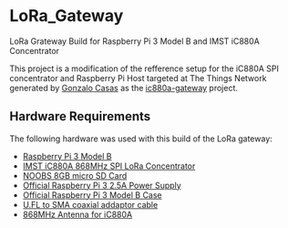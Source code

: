 # LoRa_Gateway
LoRa Grateway Build for Raspberry Pi 3 Model B and IMST iC880A Concentrator

This project is a modification of the refference setup for the iC880A SPI concentrator and Raspberry Pi Host targeted at The Things Network generated by [Gonzalo Casas](https://github.com/gonzalocasas) as the [ic880a-gateway](https://github.com/ttn-zh/ic880a-gateway/tree/spi) project.

## Hardware Requirements
The following hardware was used with this build of the LoRa gateway:
* [Raspberry Pi 3 Model B](http://uk.rs-online.com/web/p/processor-microcontroller-development-kits/8968660/)
* [IMST iC880A 868MHz SPI LoRa Concentrator](http://webshop.imst.de/radio-modules/ic880a-spi-lorawan-concentrator-868mhz.html)
* [NOOBS 8GB micro SD Card](http://uk.rs-online.com/web/p/secure-digital-cards/9176317/)
* [Official Raspberry Pi 3 2.5A Power Supply](http://uk.rs-online.com/web/p/plug-in-power-supply/9098135/)
* [Official Raspberry Pi 3 Model B Case](http://uk.rs-online.com/web/p/development-board-enclosures/9098138/)
* [U.FL to SMA coaxial addaptor cable](http://uk.rs-online.com/web/p/coaxial-cable-assemblies/7942829/)
* [868MHz Antenna for iC880A](http://webshop.imst.de/antenna-for-ic880a-usb-and-ic880a-spi.html)
